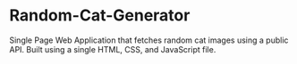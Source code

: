 # Random-Cat-Generator
Single Page Web Application that fetches random cat images using a public API. Built using a single HTML, CSS, and JavaScript file.
